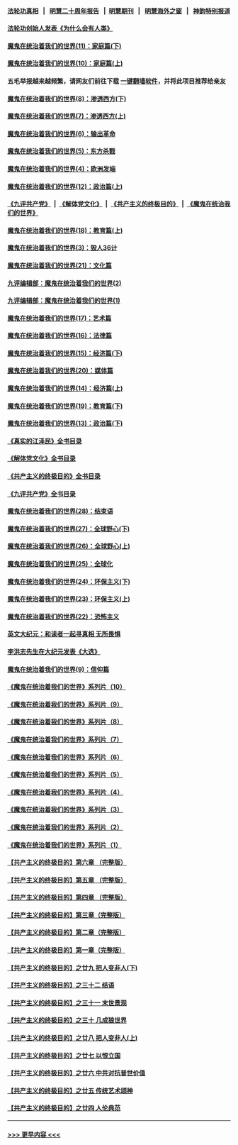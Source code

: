#### [法轮功真相](https://github.com/gfw-breaker/truth/blob/master/README.md?t=0) &nbsp;&nbsp;|&nbsp;&nbsp; [明慧二十周年报告](https://github.com/gfw-breaker/mh-reports/blob/master/README.md?t=0) &nbsp;&nbsp;|&nbsp;&nbsp;[明慧期刊](https://github.com/gfw-breaker/mh-qikan) &nbsp;&nbsp;|&nbsp;&nbsp; [明慧海外之窗](https://github.com/gfw-breaker/mh-news/blob/master/README.md?t=0) &nbsp;&nbsp;|&nbsp;&nbsp; [神韵特别报道](https://github.com/gfw-breaker/mh-news/blob/master/shenyun.md?t=0)
#### [法轮功创始人发表《为什么会有人类》](../pages/nsc422/n13912117.md?t=03271243) 
#### [魔鬼在统治着我们的世界(11)：家庭篇(下)](../pages/nsc422/n10440961.md?t=03271243) 
#### [魔鬼在统治着我们的世界(10)：家庭篇(上)](../pages/nsc422/n10435448.md?t=03271243) 
#### 五毛举报越来越频繁，请网友们前往下载 [一键翻墙软件](https://github.com/gfw-breaker/ssr-accounts)，并将此项目推荐给亲友
#### [魔鬼在统治着我们的世界(8)：渗透西方(下)](../pages/nsc422/n10429603.md?t=03271243) 
#### [魔鬼在统治着我们的世界(7)：渗透西方(上)](../pages/nsc422/n10426013.md?t=03271243) 
#### [魔鬼在统治着我们的世界(6)：输出革命](../pages/nsc422/n10421536.md?t=03271243) 
#### [魔鬼在统治着我们的世界(5)：东方杀戮](../pages/nsc422/n10417707.md?t=03271243) 
#### [魔鬼在统治着我们的世界(4)：欧洲发端](../pages/nsc422/n10414890.md?t=03271243) 
#### [魔鬼在统治着我们的世界(12)：政治篇(上)](../pages/nsc422/n10444576.md?t=03271243) 
#### [《九评共产党》](https://github.com/begood0513/9ping.md/blob/master/README.md) &nbsp;|&nbsp; [《解体党文化》](../../../../jtdwh.md/blob/master/README.md)  &nbsp;|&nbsp; [《共产主义的终极目的》](../../../../gczydzjmd.md/blob/master/README.md) &nbsp;|&nbsp; [《魔鬼在统治我们的世界》](../../../../mgztzwmdsj.md/blob/master/README.md) 
#### [魔鬼在统治着我们的世界(18)：教育篇(上)](../pages/nsc422/n10526970.md?t=03271243) 
#### [魔鬼在统治着我们的世界(3)：毁人36计](../pages/nsc422/n10411583.md?t=03271243) 
#### [魔鬼在统治着我们的世界(21)：文化篇](../pages/nsc422/n10597706.md?t=03271243) 
#### [九评编辑部：魔鬼在统治着我们的世界(2)](../pages/nsc422/n10410036.md?t=03271243) 
#### [九评编辑部：魔鬼在统治着我们的世界(1)](../pages/nsc422/n10406825.md?t=03271243) 
#### [魔鬼在统治着我们的世界(17)：艺术篇](../pages/nsc422/n10499093.md?t=03271243) 
#### [魔鬼在统治着我们的世界(16)：法律篇](../pages/nsc422/n10485969.md?t=03271243) 
#### [魔鬼在统治着我们的世界(15)：经济篇(下)](../pages/nsc422/n10469975.md?t=03271243) 
#### [魔鬼在统治着我们的世界(20)：媒体篇](../pages/nsc422/n10586579.md?t=03271243) 
#### [魔鬼在统治着我们的世界(14)：经济篇(上)](../pages/nsc422/n10457370.md?t=03271243) 
#### [魔鬼在统治着我们的世界(19)：教育篇(下)](../pages/nsc422/n10564808.md?t=03271243) 
#### [魔鬼在统治着我们的世界(13)：政治篇(下)](../pages/nsc422/n10448270.md?t=03271243) 
#### [《真实的江泽民》全书目录](../pages/nsc422/n13721399.md?t=03271243) 
#### [《解体党文化》全书目录](../pages/nsc422/n13721157.md?t=03271243) 
#### [《共产主义的终极目的》全书目录](../pages/nsc422/n13721048.md?t=03271243) 
#### [《九评共产党》全书目录](../pages/nsc422/n13708085.md?t=03271243) 
#### [魔鬼在统治着我们的世界(28)：结束语](../pages/nsc422/n10936246.md?t=03271243) 
#### [魔鬼在统治着我们的世界(27)：全球野心(下)](../pages/nsc422/n10928319.md?t=03271243) 
#### [魔鬼在统治着我们的世界(26)：全球野心(上)](../pages/nsc422/n10900318.md?t=03271243) 
#### [魔鬼在统治着我们的世界(25)：全球化](../pages/nsc422/n10788205.md?t=03271243) 
#### [魔鬼在统治着我们的世界(24)：环保主义(下)](../pages/nsc422/n10695307.md?t=03271243) 
#### [魔鬼在统治着我们的世界(23)：环保主义(上)](../pages/nsc422/n10688613.md?t=03271243) 
#### [魔鬼在统治着我们的世界(22)：恐怖主义](../pages/nsc422/n10614727.md?t=03271243) 
#### [英文大纪元：和读者一起寻真相 无所畏惧](../pages/nsc422/n12542027.md?t=03271243) 
#### [李洪志先生在大纪元发表《大选》](../pages/nsc422/n12534746.md?t=03271243) 
#### [魔鬼在统治着我们的世界(9)：信仰篇](../pages/nsc422/n10432159.md?t=03271243) 
#### [《魔鬼在统治着我们的世界》系列片（10）](../pages/nsc422/n12292670.md?t=03271243) 
#### [《魔鬼在统治着我们的世界》系列片（9）](../pages/nsc422/n12290859.md?t=03271243) 
#### [《魔鬼在统治着我们的世界》系列片（8）](../pages/nsc422/n12287445.md?t=03271243) 
#### [《魔鬼在统治着我们的世界》系列片（7）](../pages/nsc422/n12283425.md?t=03271243) 
#### [《魔鬼在统治着我们的世界》系列片（6）](../pages/nsc422/n12282314.md?t=03271243) 
#### [《魔鬼在统治着我们的世界》系列片（5）](../pages/nsc422/n12281419.md?t=03271243) 
#### [《魔鬼在统治着我们的世界》系列片（4）](../pages/nsc422/n12274024.md?t=03271243) 
#### [《魔鬼在统治着我们的世界》系列片（3）](../pages/nsc422/n12271322.md?t=03271243) 
#### [《魔鬼在统治着我们的世界》系列片（2）](../pages/nsc422/n12269049.md?t=03271243) 
#### [《魔鬼在统治着我们的世界》系列片（1）](../pages/nsc422/n12267575.md?t=03271243) 
#### [【共产主义的终极目的】第六章 （完整版）](../pages/nsc422/n11428913.md?t=03271243) 
#### [【共产主义的终极目的】第五章 （完整版）](../pages/nsc422/n11428912.md?t=03271243) 
#### [【共产主义的终极目的】第四章 （完整版）](../pages/nsc422/n11428907.md?t=03271243) 
#### [【共产主义的终极目的】第三章（完整版）](../pages/nsc422/n11428848.md?t=03271243) 
#### [【共产主义的终极目的】第二章（完整版）](../pages/nsc422/n11428831.md?t=03271243) 
#### [【共产主义的终极目的】第一章（完整版）](../pages/nsc422/n11417651.md?t=03271243) 
#### [【共产主义的终极目的】之廿九 把人变非人(下)](../pages/nsc422/n11344140.md?t=03271243) 
#### [【共产主义的终极目的】之三十二 结语](../pages/nsc422/n11360535.md?t=03271243) 
#### [【共产主义的终极目的】之三十一 末世景观](../pages/nsc422/n11351129.md?t=03271243) 
#### [【共产主义的终极目的】之三十 几成狼世界](../pages/nsc422/n11348280.md?t=03271243) 
#### [【共产主义的终极目的】之廿八 把人变非人(上)](../pages/nsc422/n11340492.md?t=03271243) 
#### [【共产主义的终极目的】之廿七 以恨立国](../pages/nsc422/n11336944.md?t=03271243) 
#### [【共产主义的终极目的】之廿六 中共对抗普世价值](../pages/nsc422/n11324785.md?t=03271243) 
#### [【共产主义的终极目的】之廿五 传统艺术颂神](../pages/nsc422/n11296396.md?t=03271243) 
#### [【共产主义的终极目的】之廿四 人伦典范](../pages/nsc422/n11296397.md?t=03271243) 

----
#### [ >>> 更早内容 <<< ](../indexes/nsc422-earlier.md)
